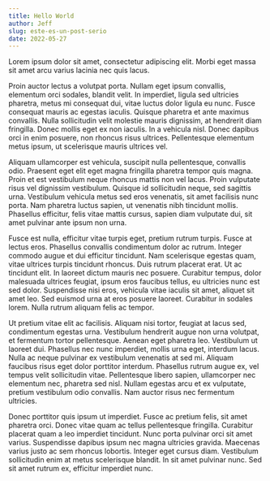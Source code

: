 ```yaml
---
title: Hello World
author: Jeff
slug: este-es-un-post-serio
date: 2022-05-27
---
```


Lorem ipsum dolor sit amet, consectetur adipiscing elit. Morbi eget massa sit amet arcu varius lacinia nec quis lacus.

<!--more-->

Proin auctor lectus a volutpat porta. Nullam eget ipsum convallis, elementum orci sodales, blandit velit. In imperdiet, ligula sed ultricies pharetra, metus mi consequat dui, vitae luctus dolor ligula eu nunc. Fusce consequat mauris ac egestas iaculis. Quisque pharetra et ante maximus convallis. Nulla sollicitudin velit molestie mauris dignissim, at hendrerit diam fringilla. Donec mollis eget ex non iaculis. In a vehicula nisl. Donec dapibus orci in enim posuere, non rhoncus risus ultrices. Pellentesque elementum metus ipsum, ut scelerisque mauris ultrices vel.

Aliquam ullamcorper est vehicula, suscipit nulla pellentesque, convallis odio. Praesent eget elit eget magna fringilla pharetra tempor quis magna. Proin et est vestibulum neque rhoncus mattis non vel lacus. Proin vulputate risus vel dignissim vestibulum. Quisque id sollicitudin neque, sed sagittis urna. Vestibulum vehicula metus sed eros venenatis, sit amet facilisis nunc porta. Nam pharetra luctus sapien, ut venenatis nibh tincidunt mollis. Phasellus efficitur, felis vitae mattis cursus, sapien diam vulputate dui, sit amet pulvinar ante ipsum non urna.

Fusce est nulla, efficitur vitae turpis eget, pretium rutrum turpis. Fusce at lectus eros. Phasellus convallis condimentum dolor ac rutrum. Integer commodo augue et dui efficitur tincidunt. Nam scelerisque egestas quam, vitae ultrices turpis tincidunt rhoncus. Duis rutrum placerat erat. Ut ac tincidunt elit. In laoreet dictum mauris nec posuere. Curabitur tempus, dolor malesuada ultrices feugiat, ipsum eros faucibus tellus, eu ultricies nunc est sed dolor. Suspendisse nisi eros, vehicula vitae iaculis sit amet, aliquet sit amet leo. Sed euismod urna at eros posuere laoreet. Curabitur in sodales lorem. Nulla rutrum aliquam felis ac tempor.

Ut pretium vitae elit ac facilisis. Aliquam nisi tortor, feugiat at lacus sed, condimentum egestas urna. Vestibulum hendrerit augue non urna volutpat, et fermentum tortor pellentesque. Aenean eget pharetra leo. Vestibulum ut laoreet dui. Phasellus nec nunc imperdiet, mollis urna eget, interdum lacus. Nulla ac neque pulvinar ex vestibulum venenatis at sed mi. Aliquam faucibus risus eget dolor porttitor interdum. Phasellus rutrum augue ex, vel tempus velit sollicitudin vitae. Pellentesque libero sapien, ullamcorper nec elementum nec, pharetra sed nisl. Nullam egestas arcu et ex vulputate, pretium vestibulum odio convallis. Nam auctor risus nec fermentum ultricies.

Donec porttitor quis ipsum ut imperdiet. Fusce ac pretium felis, sit amet pharetra orci. Donec vitae quam ac tellus pellentesque fringilla. Curabitur placerat quam a leo imperdiet tincidunt. Nunc porta pulvinar orci sit amet varius. Suspendisse dapibus ipsum nec magna ultricies gravida. Maecenas varius justo ac sem rhoncus lobortis. Integer eget cursus diam. Vestibulum sollicitudin enim at metus scelerisque blandit. In sit amet pulvinar nunc. Sed sit amet rutrum ex, efficitur imperdiet nunc.
